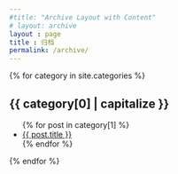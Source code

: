 ```yaml
---
#title: "Archive Layout with Content"
# layout: archive
layout : page
title : 归档
permalink: /archive/
---
```

<!-- [jyyos-2025](https://algoshimo.github.io/categories/#jyyos-2025) -->

{% for category in site.categories %}
  <h2 id="{{ category[0] }}">{{ category[0] | capitalize }}</h2>
  <ul>
    {% for post in category[1] %}
      <li><a href="{{ post.url }}">{{ post.title }}</a></li>
    {% endfor %}
  </ul>
{% endfor %}